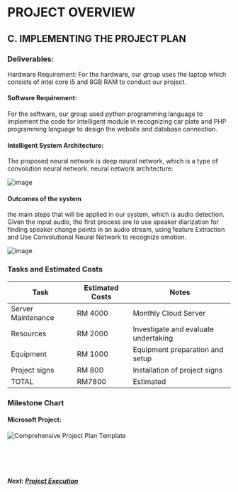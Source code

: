 # PROJECT OVERVIEW

## C. IMPLEMENTING THE PROJECT PLAN
### Deliverables:
Hardware Requirement:
For the hardware, our group uses the laptop which consists of intel core i5 and 8GB RAM to conduct our project.

#### Software Requirement:
For the software, our group used python programming language to implement the code for intelligent module in recognizing car plate and PHP programming language to design the website and database connection. 

#### Intelligent System Architecture:
The proposed neural network is deep naural network, which is a type of convolution neural network.
neural network architecture:

![image](https://user-images.githubusercontent.com/120865373/211635992-382086b9-3d2b-4f10-93da-8c91f6016934.png)

#### Outcomes of the system
the main steps that will be applied in our system, which is audio detection. Given the input audio, the first process are to use speaker diarization for finding speaker change points in an audio stream, using feature Extraction and Use Convolutional Neural Network to recognize emotion.

![image](https://user-images.githubusercontent.com/120865373/211637202-602f71e3-78aa-49bd-b984-f4c5a2cdabef.png)

### Tasks and Estimated Costs

| Task |  Estimated Costs | Notes |
|-----|----|----|
|   Server Maintenance         |RM 4000                         |  Monthly Cloud Server      |      
|   Resources         |RM 2000                         |  Investigate and evaluate undertaking                                                 |                              |
|   Equipment     |RM 1000                           | Equipment preparation and setup                                                       |                              |
|   Project signs              |RM 800                           |  Installation of project signs     |                            |
|   TOTAL                      |RM7800                        |  Estimated     |                              |

### Milestone Chart
#### Microsoft Project:
![Comprehensive Project Plan Template](https://user-images.githubusercontent.com/120865373/211641713-f4ad9f45-ae5b-4d28-baa1-51da7acb2e95.png)



<br><br><br>
##### Next: [Project Execution](D-PROJECT_EXECUTION.md)
